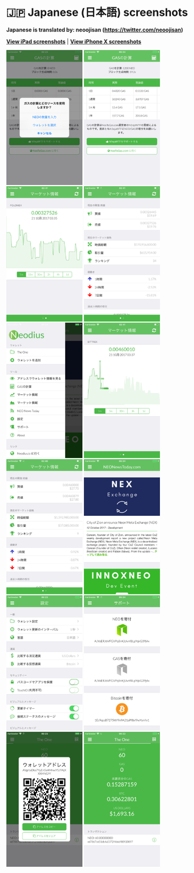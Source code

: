 # 🇯🇵 Japanese (日本語) screenshots

**Japanese is translated by: neoojisan (https://twitter.com/neoojisan)**

[**View iPad screenshots**](../iPad/japanese-screenshots.md) | [**View iPhone X screenshots**](../iPhone%20X/japanese-screenshots.md)

<img src="screen-gas-calculation-options.png" width="200" alt="GASの計算 - 方法を選択"> <img src="screen-gas-calculation.png" width="200" alt="GASの計算"> <img src="screen-gas-market-chart.png" width="200" alt="マーケット情報 - Poloniex chart"> <img src="screen-gas-market-info.png" width="200" alt="マーケット情報"> <img src="screen-menu.png" width="200" alt="Neodius"> <img src="screen-neo-market-chart.png" width="200" alt="マーケット情報 - Bittrex chart"> <img src="screen-neo-market-info.png" width="200" alt="マーケット情報"> <img src="screen-neo-news-today.png" width="200" alt="NEO News Today"> <img src="screen-settings.png" width="200" alt="設定"> <img src="screen-tip-jar.png" width="200" alt="サポート"> <img src="screen-wallet-qr-code.png" width="200" alt="現在のウォレット - アドレスをシェア"> <img src="screen-wallet.png" width="200" alt="現在のウォレット">